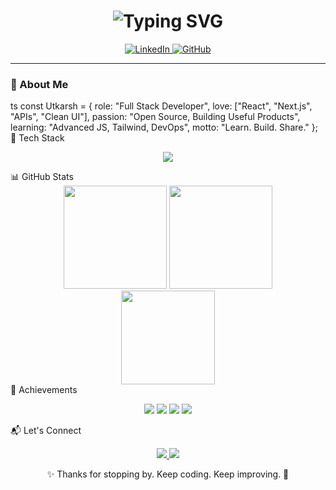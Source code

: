 <!-- Hero Header -->
<h1 align="center">
  <img src="https://readme-typing-svg.herokuapp.com?font=Fira+Code&weight=500&size=24&pause=1000&color=00FF99&center=true&vCenter=true&width=500&lines=Hi+I'm+Utkarsh+Singh;Full+Stack+Web+Developer;Passionate+Open+Source+Contributor;GSSoC+%7C+Tech+Explorer+%7C+Code+Addict" alt="Typing SVG" />
</h1>

<p align="center">
  <a href="https://www.linkedin.com/in/utkarsh746/" target="_blank">
    <img src="https://img.shields.io/badge/LinkedIn-Utkarsh%20Singh-blue?style=for-the-badge&logo=linkedin" alt="LinkedIn" />
  </a>
  <a href="https://github.com/Anoymous786" target="_blank">
    <img src="https://img.shields.io/badge/GitHub-Anoymous786-black?style=for-the-badge&logo=github" alt="GitHub" />
  </a>
</p>

---

### 🧠 About Me
ts
const Utkarsh = {
  role: "Full Stack Developer",
  love: ["React", "Next.js", "APIs", "Clean UI"],
  passion: "Open Source, Building Useful Products",
  learning: "Advanced JS, Tailwind, DevOps",
  motto: "Learn. Build. Share."
};
🚀 Tech Stack
<p align="center"> <img src="https://skillicons.dev/icons?i=html,css,js,ts,react,nextjs,tailwind,py,git,github,vscode,postman,firebase" /> </p>
📊 GitHub Stats
<div align="center"> <img src="https://github-readme-stats.vercel.app/api?username=Anoymous786&theme=radical&show_icons=true&count_private=true&hide_border=true" height="165"/> <img src="https://github-readme-streak-stats.herokuapp.com?user=Anoymous786&theme=radical&hide_border=true" height="165"/> </div> <div align="center"> <img src="https://github-readme-stats.vercel.app/api/top-langs/?username=Anoymous786&layout=compact&theme=radical&hide_border=true" height="150"/> </div>
🏅 Achievements
<p align="center"> <img src="https://img.shields.io/badge/GSSoC-2024-orange?style=for-the-badge&logo=git" /> <img src="https://img.shields.io/badge/Postman-API%20Expert-orange?style=for-the-badge&logo=postman" /> <img src="https://img.shields.io/badge/React-Lover-61dafb?style=for-the-badge&logo=react&logoColor=black" /> <img src="https://img.shields.io/badge/Open%20Source-Contributor-brightgreen?style=for-the-badge&logo=github" /> </p>
📬 Let's Connect
<p align="center"> <a href="https://www.linkedin.com/in/utkarsh746/" target="_blank"> <img src="https://img.shields.io/badge/-LinkedIn-blue?style=for-the-badge&logo=linkedin&logoColor=white" /> </a> <a href="mailto:utsi22ise@cmrit.ac.in"> <img src="https://img.shields.io/badge/-Email-D14836?style=for-the-badge&logo=gmail&logoColor=white" /> </a> </p>
<p align="center">✨ Thanks for stopping by. Keep coding. Keep improving. 🚀</p>
